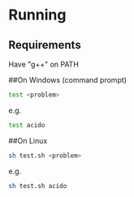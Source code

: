 # Running

## Requirements

Have "g++" on PATH

##On Windows (command prompt)

```sh
test <problem>
```

e.g.

```sh
test acido
```

##On Linux

```sh
sh test.sh <problem>
```

e.g.

```sh
sh test.sh acido
```

